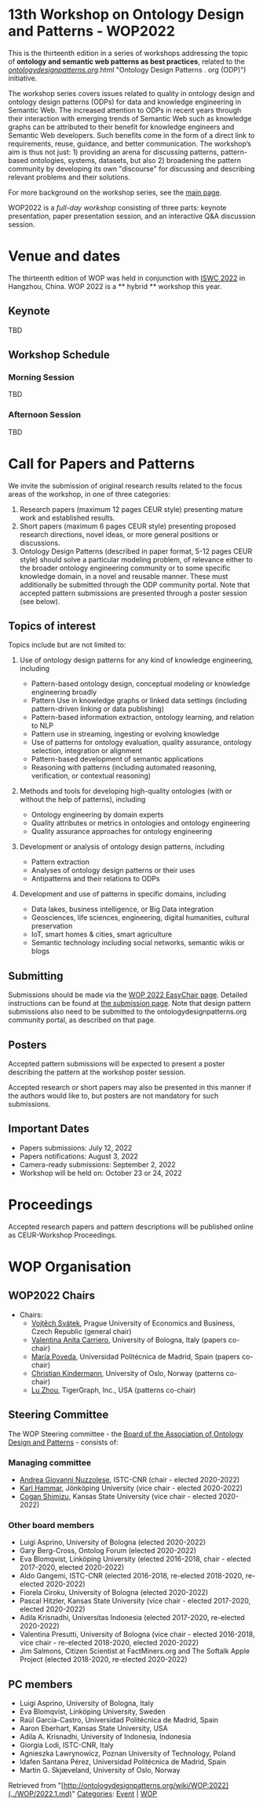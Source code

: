 #   13th Workshop on Ontology Design and Patterns - WOP2022


This is the thirteenth edition in a series of workshops addressing the topic of __ontology and semantic web patterns as best practices__, related to the [_ontologydesignpatterns.org_](../Ontology_Design_Patterns_._org_(ODP).md).html "Ontology Design Patterns . org (ODP)") initiative.


The workshop series covers issues related to quality in ontology design and ontology design patterns (ODPs) for data and knowledge engineering in Semantic Web. The increased attention to ODPs in recent years through their interaction with emerging trends of Semantic Web such as knowledge graphs can be attributed to their benefit for knowledge engineers and Semantic Web developers. Such benefits come in the form of a direct link to requirements, reuse, guidance, and better communication. The workshop’s aim is thus not just: 1) providing an arena for discussing patterns, pattern-based ontologies, systems, datasets, but also 2) broadening the pattern community by developing its own "discourse" for discussing and describing relevant problems and their solutions.


For more background on the workshop series, see the  [main page](../WOP/Main.md "WOP:Main").


WOP2022 is a _full-day workshop_ consisting of three parts: keynote presentation, paper presentation session, and an interactive Q&A discussion session.



  




#   Venue and dates


The thirteenth edition of WOP was held in conjunction with [ISWC 2022](http://iswc2022.semanticweb.org "http://iswc2022.semanticweb.org") in Hangzhou, China.
WOP 2022 is a \*\* hybrid \*\* workshop this year.



##   Keynote


TBD



##   Workshop Schedule


###   Morning Session


TBD



###   Afternoon Session


TBD



#   Call for Papers and Patterns


We invite the submission of original research results related to the focus areas of the workshop, in one of three categories:



1. Research papers (maximum 12 pages CEUR style) presenting mature work and established results.
2. Short papers (maximum 6 pages CEUR style) presenting proposed research directions, novel ideas, or more general positions or discussions.
3. Ontology Design Patterns (described in paper format, 5-12 pages CEUR style) should solve a particular modeling problem, of relevance either to the broader ontology engineering community or to some specific knowledge domain, in a novel and reusable manner. These must additionally be submitted through the ODP community portal. Note that accepted pattern submissions are presented through a poster session (see below).


##   Topics of interest


Topics include but are not limited to:



1. Use of ontology design patterns for any kind of knowledge engineering, including

	* Pattern-based ontology design, conceptual modeling or knowledge engineering broadly
	* Pattern Use in knowledge graphs or linked data settings (including pattern-driven linking or data publishing)
	* Pattern-based information extraction, ontology learning, and relation to NLP
	* Pattern use in streaming, ingesting or evolving knowledge
	* Use of patterns for ontology evaluation, quality assurance, ontology selection, integration or alignment
	* Pattern-based development of semantic applications
	* Reasoning with patterns (including automated reasoning, verification, or contextual reasoning)
2. Methods and tools for developing high-quality ontologies (with or without the help of patterns), including

	* Ontology engineering by domain experts
	* Quality attributes or metrics in ontologies and ontology engineering
	* Quality assurance approaches for ontology engineering
3. Development or analysis of ontology design patterns, including

	* Pattern extraction
	* Analyses of ontology design patterns or their uses
	* Antipatterns and their relations to ODPs
4. Development and use of patterns in specific domains, including

	* Data lakes, business intelligence, or Big Data integration
	* Geosciences, life sciences, engineering, digital humanities, cultural preservation
	* IoT, smart homes & cities, smart agriculture
	* Semantic technology including social networks, semantic wikis or blogs


##   Submitting


Submissions should be made via the [WOP 2022 EasyChair page](https://easychair.org/conferences/?conf=wop2022 "https://easychair.org/conferences/?conf=wop2022"). Detailed instructions can be found at [the submission page](../WOP/2022/Submission.md "WOP:2022/Submission"). Note that design pattern submissions also need to be submitted to the ontologydesignpatterns.org community portal, as described on that page.



##   Posters


Accepted pattern submissions will be expected to present a poster describing the pattern at the workshop poster session. 


Accepted research or short papers may also be presented in this manner if the authors would like to, but posters are not mandatory for such submissions.



##   Important Dates


* Papers submissions: July 12, 2022
* Papers notifications: August 3, 2022
* Camera-ready submissions: September 2, 2022
* Workshop will be held on: October 23 or 24, 2022


#   Proceedings


Accepted research papers and pattern descriptions will be published online as CEUR-Workshop Proceedings.



#   WOP Organisation


##   WOP2022 Chairs


* Chairs:
	+ [Vojtěch Svátek](https://nb.vse.cz/~svatek/ "https://nb.vse.cz/~svatek/"), Prague University of Economics and Business, Czech Republic (general chair)
	+ [Valentina Anita Carriero](https://www.unibo.it/sitoweb/valentina.carriero3/en "https://www.unibo.it/sitoweb/valentina.carriero3/en"), University of Bologna, Italy (papers co-chair)
	+ [María Poveda](http://www.dia.fi.upm.es/es/node/137 "http://www.dia.fi.upm.es/es/node/137"), Universidad Politécnica de Madrid, Spain (papers co-chair)
	+ [Christian Kindermann](https://www.mn.uio.no/ifi/english/people/aca/chrikin/index.html "https://www.mn.uio.no/ifi/english/people/aca/chrikin/index.html"), University of Oslo, Norway (patterns co-chair)
	+ [Lu Zhou](https://www.linkedin.com/in/lu-zhou-6aabaa94/ "https://www.linkedin.com/in/lu-zhou-6aabaa94/"), TigerGraph, Inc., USA (patterns co-chair)


##   Steering Committee


The WOP Steering committee - the [Board of the Association of Ontology Design and Patterns](../ODPA.md "http://ontologydesignpatterns.org/wiki/ODPA") - consists of:



###   Managing committee


* [Andrea Giovanni Nuzzolese](https://www.istc.cnr.it/it/people/andrea-giovanni-nuzzolese "https://www.istc.cnr.it/it/people/andrea-giovanni-nuzzolese"), ISTC-CNR (chair - elected 2020-2022)
* [Karl Hammar](https://ju.se/en/personinfo?id=2077 "https://ju.se/en/personinfo?id=2077"), Jönköping University (vice chair - elected 2020-2022)
* [Cogan Shimizu](https://daselab.cs.ksu.edu/people/cogan-shimizu "https://daselab.cs.ksu.edu/people/cogan-shimizu"), Kansas State University (vice chair - elected 2020-2022)


###   Other board members


* Luigi Asprino, University of Bologna (elected 2020-2022)
* Gary Berg-Cross, Ontolog Forum (elected 2020-2022)
* Eva Blomqvist, Linköping University (elected 2016-2018, chair - elected 2017-2020, elected 2020-2022)
* Aldo Gangemi, ISTC-CNR (elected 2016-2018, re-elected 2018-2020, re-elected 2020-2022)
* Fiorela Ciroku, University of Bologna (elected 2020-2022)
* Pascal Hitzler, Kansas State University (vice chair - elected 2017-2020, elected 2020-2022)
* Adila Krisnadhi, Universitas Indonesia (elected 2017-2020, re-elected 2020-2022)
* Valentina Presutti, University of Bologna (vice chair - elected 2016-2018, vice chair - re-elected 2018-2020, elected 2020-2022)
* Jim Salmons, Citizen Scientist at FactMiners.org and The Softalk Apple Project (elected 2018-2020, re-elected 2020-2022)


##   PC members


* Luigi Asprino, University of Bologna, Italy
* Eva Blomqvist, Linköping University, Sweden
* Raúl García-Castro, Universidad Politécnica de Madrid, Spain
* Aaron Eberhart, Kansas State University, USA
* Adila A. Krisnadhi, University of Indonesia, Indonesia
* Giorgia Lodi, ISTC-CNR, Italy
* Agnieszka Lawrynowicz, Poznan University of Technology, Poland
* Idafen Santana Pérez, Universidad Politécnica de Madrid, Spain
* Martin G. Skjæveland, University of Oslo, Norway




Retrieved from "[http://ontologydesignpatterns.org/wiki/WOP:2022](../WOP/2022.1.md)"
 [Categories](http://ontologydesignpatterns.org/wiki/Special:Categories "Special:Categories"): [Event](../Category/Event.md "Category:Event") | [WOP](../Category/WOP.md "Category:WOP")